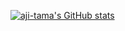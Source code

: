 [![aji-tama's GitHub stats](https://github-readme-stats.vercel.app/api?username=aji-tama)](https://github.com/anuraghazra/github-readme-stats)
